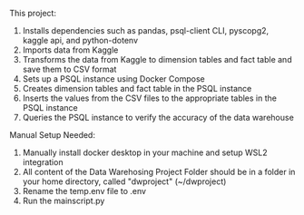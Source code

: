 This project:

1. Installs dependencies such as pandas, psql-client CLI, pyscopg2, kaggle api, and python-dotenv
1. Imports data from Kaggle
2. Transforms the data from Kaggle to dimension tables and fact table and save them to CSV format
3. Sets up a PSQL instance using Docker Compose
4. Creates dimension tables and fact table in the PSQL instance
5. Inserts the values from the CSV files to the appropriate tables in the PSQL instance
6. Queries the PSQL instance to verify the accuracy of the data warehouse

Manual Setup Needed:

1. Manually install docker desktop in your machine and setup WSL2 integration
2. All content of the Data Warehosing Project Folder should be in a folder in your home directory, called "dwproject" (~/dwproject)
3. Rename the temp.env file to .env
4. Run the mainscript.py
